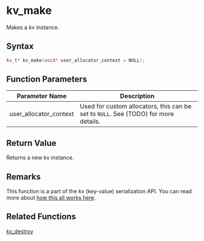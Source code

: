 
# kv_make

Makes a kv instance.

## Syntax

```cpp
kv_t* kv_make(void* user_allocator_context = NULL);
```

## Function Parameters

Parameter Name | Description
--- | ---
user_allocator_context | Used for custom allocators, this can be set to `NULL`. See (TODO) for more details.

## Return Value

Returns a new kv instance.

## Remarks

This function is a part of the kv (key-value) serialization API. You can read more about [how this all works here](https://github.com/RandyGaul/cute_framework/tree/master/doc/graphics/serialization).

## Related Functions
  
[kv_destroy](https://github.com/RandyGaul/cute_framework/blob/master/doc/graphics/image/kv_destroy.md)  
